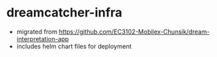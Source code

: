# dreamcatcher-infra

- migrated from https://github.com/EC3102-Mobilex-Chunsik/dream-interpretation-app
- includes helm chart files for deployment 
